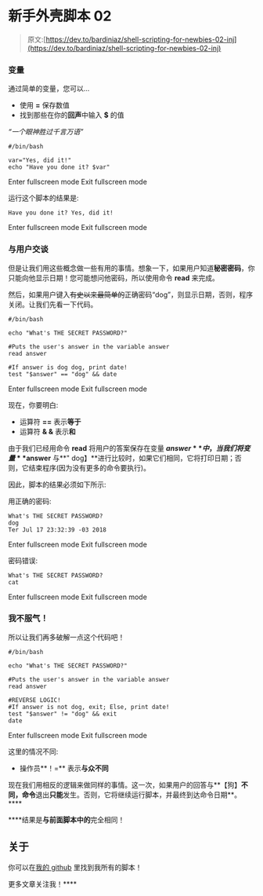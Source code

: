 # 新手外壳脚本 02

> 原文:[https://dev.to/bardiniaz/shell-scripting-for-newbies-02-inj](https://dev.to/bardiniaz/shell-scripting-for-newbies-02-inj)

### 变量

通过简单的变量，您可以...

*   使用 **=** 保存数值
*   找到那些在你的**回声**中输入 **$** 的值

*“一个眼神胜过千言万语”*

```
#/bin/bash

var="Yes, did it!"
echo "Have you done it? $var" 
```

Enter fullscreen mode Exit fullscreen mode

运行这个脚本的结果是:

```
Have you done it? Yes, did it! 
```

Enter fullscreen mode Exit fullscreen mode

### 与用户交谈

但是让我们用这些概念做一些有用的事情。想象一下，如果用户知道**秘密密码**，你只能向他显示日期！您可能想问他密码，所以使用命令 **read** 来完成。

然后，如果用户键入~~有史以来最简单的~~正确密码“dog”，则显示日期，否则，程序关闭。让我们先看一下代码。

```
#/bin/bash

echo "What's THE SECRET PASSWORD?"

#Puts the user's answer in the variable answer
read answer

#If answer is dog dog, print date!
test "$answer" == "dog" && date 
```

Enter fullscreen mode Exit fullscreen mode

现在，你要明白:

*   运算符 **==** 表示**等于**
*   运算符 **& &** 表示**和**

由于我们已经用命令 **read** 将用户的答案保存在变量 **$answer** 中，当我们将变量 **$answer** 与**" dog】**进行比较时，如果它们相同，它将打印日期；否则，它结束程序(因为没有更多的命令要执行)。

因此，脚本的结果必须如下所示:

用正确的密码:

```
What's THE SECRET PASSWORD?
dog
Ter Jul 17 23:32:39 -03 2018 
```

Enter fullscreen mode Exit fullscreen mode

密码错误:

```
What's THE SECRET PASSWORD?
cat 
```

Enter fullscreen mode Exit fullscreen mode

### 我不服气！

所以让我们再多破解一点这个代码吧！

```
#/bin/bash

echo "What's THE SECRET PASSWORD?"

#Puts the user's answer in the variable answer
read answer

#REVERSE LOGIC!
#If answer is not dog, exit; Else, print date!
test "$answer" != "dog" && exit
date 
```

Enter fullscreen mode Exit fullscreen mode

这里的情况不同:

*   操作员**！=** 表示**与众不同**

现在我们用相反的逻辑来做同样的事情。这一次，如果用户的回答与**【狗】**不同，命令**退出**只能**发生。否则，它将继续运行脚本，并最终到达命令日期**。****

 ****结果是**与前面脚本中的**完全相同！

## 关于

你可以在[我的 github](https://github.com/azbardini/shellscript) 里找到我所有的脚本！

更多文章关注我！****